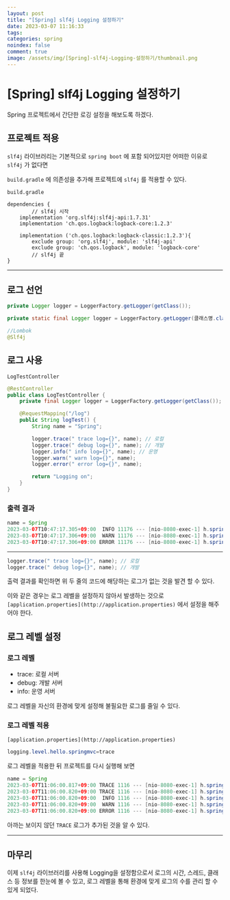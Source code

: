 ```yaml
---
layout: post
title: "[Spring] slf4j Logging 설정하기"
date: 2023-03-07 11:16:33
tags:
categories: spring
noindex: false
comment: true
image: /assets/img/[Spring]-slf4j-Logging-설정하기/thumbnail.png
---
```

# [Spring] slf4j Logging 설정하기
Spring 프로젝트에서 간단한 로깅 설정을 해보도록 하겠다.

## 프로젝트 적용

`slf4j` 라이브러리는 기본적으로 `spring boot` 에 포함 되어있지만 어떠한 이유로 `slf4j` 가 없다면

`build.gradle` 에 의존성을 추가해 프로젝트에 `slf4j` 를 적용할 수 있다.

`build.gradle`

```
dependencies {
		// slf4j 시작
    implementation 'org.slf4j:slf4j-api:1.7.31'
    implementation 'ch.qos.logback:logback-core:1.2.3'

    implementation ('ch.qos.logback:logback-classic:1.2.3'){
        exclude group: 'org.slf4j', module: 'slf4j-api'
        exclude group: 'ch.qos.logback', module: 'logback-core'
		// slf4j 끝
}
```

---

## 로그 선언

```java
private Logger logger = LoggerFactory.getLogger(getClass());

private static final Logger logger = LoggerFactory.getLogger(클래스명.class)

//Lombok
@Slf4j
```

## 로그 사용

`LogTestController`

```java
@RestController
public class LogTestController {
    private final Logger logger = LoggerFactory.getLogger(getClass());

    @RequestMapping("/log")
    public String logTest() {
        String name = "Spring";

        logger.trace(" trace log={}", name); // 로컬
        logger.trace(" debug log={}", name); // 개발
        logger.info(" info log={}", name); // 운영
        logger.warn(" warn log={}", name);
        logger.error(" error log={}", name);

        return "Logging on";
    }
}
```

### 출력 결과

```java
name = Spring
2023-03-07T10:47:17.305+09:00  INFO 11176 --- [nio-8080-exec-1] h.springmvc.basic.LogTestController      :  info log=Spring
2023-03-07T10:47:17.306+09:00  WARN 11176 --- [nio-8080-exec-1] h.springmvc.basic.LogTestController      :  warn log=Spring
2023-03-07T10:47:17.306+09:00 ERROR 11176 --- [nio-8080-exec-1] h.springmvc.basic.LogTestController      :  error log=Spring
```

---

```java
logger.trace(" trace log={}", name); // 로컬
logger.trace(" debug log={}", name); // 개발
```

출력 결과를 확인하면 위 두 줄의 코드에 해당하는 로그가 없는 것을 발견 할 수 있다.

이와 같은 경우는 로그 레벨을 설정하지 않아서 발생하는 것으로 `[application.properties](http://application.properties)` 에서 설정을 해주어야 한다.

## 로그 레벨 설정

### 로그 레벨

- trace: 로컬 서버
- debug: 개발 서버
- info: 운영 서버

로그 레벨을 자신의 환경에 맞게 설정해 불필요한 로그를 줄일 수 있다.

### 로그 레벨 적용

 `[application.properties](http://application.properties)` 

```java
logging.level.hello.springmvc=trace
```

로그 레벨을 적용한 뒤 프로젝트를 다시 실행해 보면

```java
name = Spring
2023-03-07T11:06:00.817+09:00 TRACE 1116 --- [nio-8080-exec-1] h.springmvc.basic.LogTestController      :  trace log=Spring
2023-03-07T11:06:00.820+09:00 TRACE 1116 --- [nio-8080-exec-1] h.springmvc.basic.LogTestController      :  debug log=Spring
2023-03-07T11:06:00.820+09:00  INFO 1116 --- [nio-8080-exec-1] h.springmvc.basic.LogTestController      :  info log=Spring
2023-03-07T11:06:00.820+09:00  WARN 1116 --- [nio-8080-exec-1] h.springmvc.basic.LogTestController      :  warn log=Spring
2023-03-07T11:06:00.820+09:00 ERROR 1116 --- [nio-8080-exec-1] h.springmvc.basic.LogTestController      :  error log=Spring
```

아까는 보이지 않던 `TRACE` 로그가 추가된 것을 알 수 있다.

---

## 마무리

이제 `slf4j` 라이브러리를 사용해 Logging을 설정함으로서 로그의 시간, 스레드, 클래스 등 정보를 한눈에 볼 수 있고, 로그 레벨을 통해 환경에 맞게 로그의 수를 관리 할 수 있게 되었다.